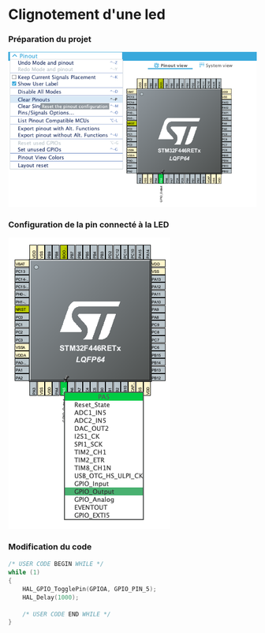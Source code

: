 # Clignotement d'une led 

### Préparation du projet
![](./img/clear_pinout.png)

### Configuration de la pin connecté à la LED
![](./img/pin5.png)

### Modification du code
```c
/* USER CODE BEGIN WHILE */
while (1)
{
    HAL_GPIO_TogglePin(GPIOA, GPIO_PIN_5);
    HAL_Delay(1000);

    /* USER CODE END WHILE */
}
```
